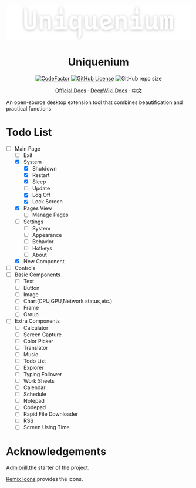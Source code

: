 ![](./media/logo/uniquenium-d.png)

<div align="center">

<h1>Uniquenium</h1>

[![CodeFactor](https://www.codefactor.io/repository/github/uniquenium/uniquenium/badge)](https://www.codefactor.io/repository/github/uniquenium/uniquenium)
[![GitHub License](https://img.shields.io/github/license/Uniquenium/Uniquenium)](LICENSE)
![GitHub repo size](https://img.shields.io/github/repo-size/Uniquenium/Uniquenium)

[Official Docs](https://docs.uniquenium.qyadbr.top) ·
[DeepWiki Docs](https://deepwiki.com/Uniquenium/Uniquenium) ·
[中文](./README-ZH_CN.md)

</div>
An open-source desktop extension tool that combines beautification and practical functions



# Todo List
- [ ] Main Page
    - [ ] Exit
    - [x] System 
        - [x] Shutdown
        - [x] Restart
        - [x] Sleep
        - [ ] Update
        - [x] Log Off
        - [x] Lock Screen
    - [x] Pages View
        - [ ] Manage Pages
    - [ ] Settings
        - [ ] System
        - [ ] Appearance
        - [ ] Behavior
        - [ ] Hotkeys
        - [ ] About
    - [x] New Component
- [ ] Controls
- [ ] Basic Components
    - [ ] Text
    - [ ] Button
    - [ ] Image
    - [ ] Chart(CPU,GPU,Network status,etc.)
    - [ ] Frame
    - [ ] Group
- [ ] Extra Components
    - [ ] Calculator
    - [ ] Screen Capture
    - [ ] Color Picker
    - [ ] Translator
    - [ ] Music
    - [ ] Todo List
    - [ ] Explorer
    - [ ] Typing Follower
    - [ ] Work Sheets
    - [ ] Calendar
    - [ ] Schedule
    - [ ] Notepad
    - [ ] Codepad
    - [ ] Rapid File Downloader
    - [ ] RSS
    - [ ] Screen Using Time

# Acknowledgements

[Admibrill](https://github.com/admibrill),the starter of the project.

[Remix Icons](https://www.remixicon.cn/collection),provides the icons.

